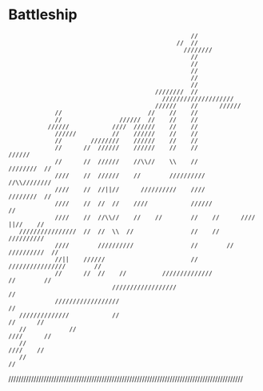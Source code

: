 # Battleship
                                                                                               
                                                       //                                      
                                                   //  //                                      
                                                     ////////                                  
                                                       //                                      
                                                       //                                      
                                                       //                                      
                                                       //                                      
                                                       //                                      
                                             ////////  //                                      
                                               ////////////////////                            
                                             //////    //      //////                          
                 //                        //    //    //                                      
                 //                //////  //    //    //                                      
               //////            ////  //////    //    //                                      
                 //////          //    //////    //    //                                      
                 //        ////////    //////    //    //                                      
                 //      //  //////    //////    //    //                      //////          
                 //      //  //////    //\\//    \\    //                ////////  //          
                 ////    //  //////    //        //////////              //\\////////          
                 ////    //  //||//      //////////    ////              ////////  //          
                 ////    //  //  //    ////            //////                      //          
                 ////    //  //\\//    //    //        //    //      ////  ||//    //          
       ////////////////  //  //  \\  //                //    //    //////////                  
                 ////        //////////                //        //    //////////  //       
                 //||    //////                        //  ////////////////        //          
                 //      //  //    //          //////////////            //        //          
                                 //////////////////                                //          
                 //////////////////                                                //         
       //////////////            //                                        //      //         
       //            //                                                  ////      //         
       //                                                                  ////    //         
       //                                                                          //         
 /////////////////////////////////////////////////////////////////////////////////////////////

